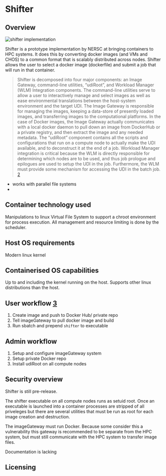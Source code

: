 # Shifter
## Overview
![shifter implementation][shifter.png]

Shifter is a prototype implementation by NERSC at bringing containers to HPC systems.  It does this by converting docker images (and VMs and CHOS) to a common format that is scalably distributed across nodes.  Shifter allows the user to select a docker image (dockerfile) and submit a job that will run in that container.

> Shifter  is  decomposed  into
> four  major  components:  an  Image  Gateway,  command-line
> utilities,  “udiRoot”,  and  Workload  Manager  (WLM)  Integration components. The command-line utilities serve to allow a
> user to interactively manage and select images as well as ease
> environmental  translations  between  the  host-system  environment  and  the  target  UDI.  The  Image  Gateway  is  responsible
> for  managing  the  images,  keeping  a  data-store  of  presently
> loaded  images,  and  transferring  images  to  the  computational
> platforms. In the case of Docker images, the Image Gateway
> actually  communicates  with  a  local  docker  daemon  to  pull
> down an image from DockerHub or a private registry, and then
> extract  the  image  and  any  needed  metadata.  The  “udiRoot”
> component  contains  all  the  scripts  and  configurations  that
> run  on  a  compute  node  to  actually  make  the  UDI  available,
> and  to  deconstruct  it  at  the  end  of  a  job.  Workload  Manager
> integration is critical because the WLM is directly responsible
> for  determining  which  nodes  are  to  be  used,  and  thus  job
> prologue and epilogues are used to setup the UDI in the job.
> Furthermore,  the  WLM  must  provide  some  mechanism  for
> accessing the UDI in the batch job. [2][2]


* works with parallel file systems
* 
## Container technology used
Manipulations to linux Virtual File System to support a chroot environment for process execution.  All management and resource limiting is done by the scheduler. 

## Host OS requirements
Modern linux kernel

## Containerised OS capabilities
Up to and including the kernel running on the host.  Supports other linux distributions than the host.

## User workflow [3][3]
1. Create image and push to Docker Hub/ private repo
2. Tell imageGateway to pull docker image and build
3. Run sbatch and prepend `shifter` to executable

## Admin workflow
1. Setup and configure imageGateway system
2. Setup private Docker repo
3. Install udiRoot on all compute nodes

## Security overview
Shifter is still pre-release. 

The shifter executable on all compute nodes runs as setuid root.  Once an executable is launched into a container processes are stripped of all priveleges but there are several utilities that must be run as root for each image creation and destruction.

The imageGateway must run Docker.  Because some consider this a vulnerability this gateway is recommended to be separate from the HPC system, but must still communicate with the HPC system to transfer image files.

Documentation is lacking

## Licensing



[shifter.png]:https://www.nersc.gov/assets/_resampled/ResizedImage600453-shifterDiagram.png
[1]:https://cug.org/proceedings/cug2016_proceedings/includes/files/pap103.pdf
[2]:http://www.nersc.gov/assets/Uploads/cug2015udi.pdf
[3]:https://www.slideshare.net/insideHPC/shifter-containers-in-hpc-environments